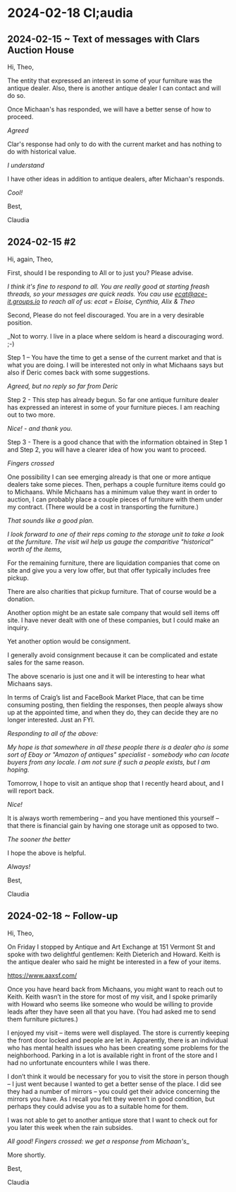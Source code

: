 # 2024-02-18 Cl;audia


## 2024-02-15 ~ Text of messages with Clars Auction House

Hi, Theo,

The entity that expressed an interest in some of your furniture was the antique dealer.  Also, there is another antique dealer I can contact and will do so.

Once Michaan's has responded, we will have a better sense of how to proceed.

_Agreed_

Clar's response had only to do with the current market and has nothing to do with historical value.

_I understand_

I have other ideas in addition to antique dealers, after Michaan's responds.

_Cool!_

Best,

Claudia

## 2024-02-15 #2

Hi, again, Theo,

First, should I be responding to All or to just you?  Please advise.

_I think it's fine to respond to all. You are really good at starting freash threads, so your messages are quick reads. You cau use ecat@ace-it.groups.io to reach all of us: ecat = Eloise, Cynthia, Alix & Theo_

Second, Please do not feel discouraged.  You are in a very desirable position.

_Not to worry. I live in a place where seldom is heard a discouraging word. ;-)

Step 1 – You have the time to get a sense of the current market and that is what you are doing.  I will be interested not only in what Michaans says but also if Deric comes back with some suggestions.

_Agreed, but no reply so far from Deric_

Step 2 -  This step has already begun.  So far one antique furniture dealer has expressed an interest in some of your furniture pieces.  I am reaching out to two more.

_Nice! - and thank you._

Step 3 -  There is a good chance that with the information obtained in Step 1 and Step 2, you will have a clearer idea of how you want to proceed.

_Fingers crossed_

One possibility I can see emerging already is that one or more antique dealers take some pieces.   Then, perhaps a couple furniture  items could go to Michaans.  While Michaans has a minimum value they want in order to auction, I can probably place a couple pieces of furniture with them under my contract.  (There would be a cost in transporting the furniture.)

_That sounds like a good plan._

_I look forward to one of their reps coming to the storage unit to take a look at the furniture. The visit wil help us gauge the comparitive "historical" worth of the items,_

For the remaining furniture, there are liquidation companies that come on site and give you a very low offer, but that offer typically includes free pickup.

There are also charities that pickup furniture.  That of course would be a donation.

Another option might be an estate sale company that would sell items off site. I have never dealt with one of these companies, but I could make an inquiry.

Yet another option would be consignment.

I generally avoid consignment because it can be complicated and estate sales for the same reason.

The above scenario is just one and it will be interesting to hear what Michaans says.

In terms of Craig’s list and FaceBook Market Place, that can be time consuming posting, then fielding the responses, then people always show up at the appointed time, and when they do, they can decide they are no longer interested.  Just an FYI.

_Responding to all of the above:_

_My hope is that somewhere in all these people there is a dealer qho is some sort of Ebay or "Amazon of antiques" specialist - somebody who can locate buyers from any locale. I am not sure if such a people exists, but I am hoping._

Tomorrow, I hope to visit an antique shop that I recently heard about, and I will report back.

_Nice!_

It is always worth remembering – and you have mentioned this yourself – that there is financial gain by having one storage unit as opposed to two.

_The sooner the better_

I hope the above is helpful.

_Always!_

Best,

Claudia

## 2024-02-18 ~ Follow-up

Hi, Theo,

On Friday I stopped by Antique and Art Exchange at 151 Vermont St and spoke with two
delightful gentlemen: Keith Dieterich and Howard. Keith is the antique dealer who said he might be interested in a few of your items.

https://www.aaxsf.com/

Once you have heard back from Michaans, you might want to reach out to Keith. Keith wasn’t in the store for most of my visit, and I spoke primarily with Howard who seems like someone who would be willing to provide leads after they have seen all that you have. (You had asked me to send them furniture pictures.)

I enjoyed my visit – items were well displayed. The store is currently keeping the front door locked and people are let in. Apparently, there is an individual who has mental health issues who has been creating some problems for the neighborhood. Parking in a lot is available right in front of the store and I had no unfortunate encounters while I was there.

I don’t think it would be necessary for you to visit the store in person though – I just went because I wanted to get a better sense of the place.
I did see they had a number of mirrors – you could get their advice concerning the mirrors you have. As I recall you felt they weren’t in good condition, but perhaps they could advise you as to a suitable home for them.

I was not able to get to another antique store that I want to check out for you later this week when the rain subsides.

_All good! Fingers crossed: we get a response from Michaan's__


More shortly.

Best,

Claudia
